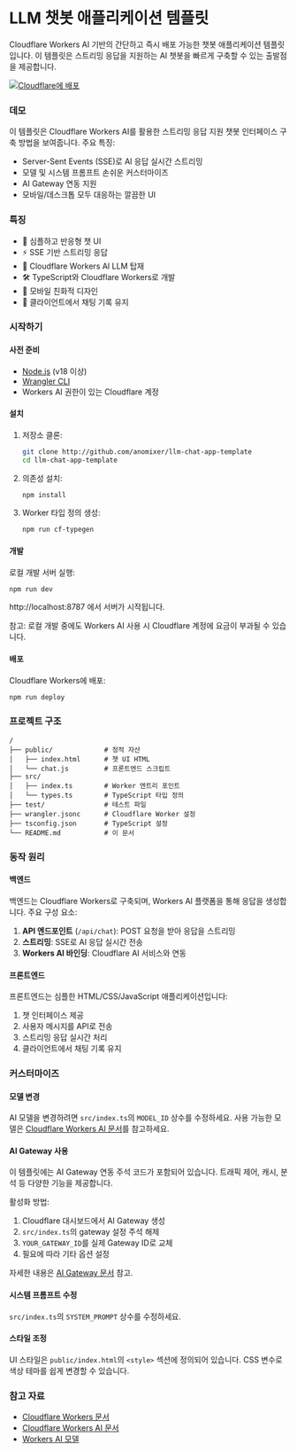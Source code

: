 # LLM 챗봇 애플리케이션 템플릿

Cloudflare Workers AI 기반의 간단하고 즉시 배포 가능한 챗봇 애플리케이션 템플릿입니다. 이 템플릿은 스트리밍 응답을 지원하는 AI 챗봇을 빠르게 구축할 수 있는 출발점을 제공합니다.

[![Cloudflare에 배포](https://deploy.workers.cloudflare.com/button)](https://deploy.workers.cloudflare.com/?url=https://github.com/cloudflare/templates/tree/main/llm-chat-app-template)

<!-- dash-content-start -->

### 데모

이 템플릿은 Cloudflare Workers AI를 활용한 스트리밍 응답 지원 챗봇 인터페이스 구축 방법을 보여줍니다. 주요 특징:

- Server-Sent Events (SSE)로 AI 응답 실시간 스트리밍
- 모델 및 시스템 프롬프트 손쉬운 커스터마이즈
- AI Gateway 연동 지원
- 모바일/데스크톱 모두 대응하는 깔끔한 UI

### 특징

- 💬 심플하고 반응형 챗 UI
- ⚡ SSE 기반 스트리밍 응답
- 🧠 Cloudflare Workers AI LLM 탑재
- 🛠️ TypeScript와 Cloudflare Workers로 개발
- 📱 모바일 친화적 디자인
- 🔄 클라이언트에서 채팅 기록 유지
<!-- dash-content-end -->

### 시작하기

#### 사전 준비

- [Node.js](https://nodejs.org/) (v18 이상)
- [Wrangler CLI](https://developers.cloudflare.com/workers/wrangler/install-and-update/)
- Workers AI 권한이 있는 Cloudflare 계정

#### 설치

1. 저장소 클론:

   ```bash
   git clone http://github.com/anomixer/llm-chat-app-template
   cd llm-chat-app-template
   ```

2. 의존성 설치:

   ```bash
   npm install
   ```

3. Worker 타입 정의 생성:
   ```bash
   npm run cf-typegen
   ```

#### 개발

로컬 개발 서버 실행:

```bash
npm run dev
```

http://localhost:8787 에서 서버가 시작됩니다.

참고: 로컬 개발 중에도 Workers AI 사용 시 Cloudflare 계정에 요금이 부과될 수 있습니다.

#### 배포

Cloudflare Workers에 배포:

```bash
npm run deploy
```

### 프로젝트 구조

```
/
├── public/             # 정적 자산
│   ├── index.html      # 챗 UI HTML
│   └── chat.js         # 프론트엔드 스크립트
├── src/
│   ├── index.ts        # Worker 엔트리 포인트
│   └── types.ts        # TypeScript 타입 정의
├── test/               # 테스트 파일
├── wrangler.jsonc      # Cloudflare Worker 설정
├── tsconfig.json       # TypeScript 설정
└── README.md           # 이 문서
```

### 동작 원리

#### 백엔드

백엔드는 Cloudflare Workers로 구축되며, Workers AI 플랫폼을 통해 응답을 생성합니다. 주요 구성 요소:

1. **API 엔드포인트** (`/api/chat`): POST 요청을 받아 응답을 스트리밍
2. **스트리밍**: SSE로 AI 응답 실시간 전송
3. **Workers AI 바인딩**: Cloudflare AI 서비스와 연동

#### 프론트엔드

프론트엔드는 심플한 HTML/CSS/JavaScript 애플리케이션입니다:

1. 챗 인터페이스 제공
2. 사용자 메시지를 API로 전송
3. 스트리밍 응답 실시간 처리
4. 클라이언트에서 채팅 기록 유지

### 커스터마이즈

#### 모델 변경

AI 모델을 변경하려면 `src/index.ts`의 `MODEL_ID` 상수를 수정하세요. 사용 가능한 모델은 [Cloudflare Workers AI 문서](https://developers.cloudflare.com/workers-ai/models/)를 참고하세요.

#### AI Gateway 사용

이 템플릿에는 AI Gateway 연동 주석 코드가 포함되어 있습니다. 트래픽 제어, 캐시, 분석 등 다양한 기능을 제공합니다.

활성화 방법:

1. Cloudflare 대시보드에서 AI Gateway 생성
2. `src/index.ts`의 gateway 설정 주석 해제
3. `YOUR_GATEWAY_ID`를 실제 Gateway ID로 교체
4. 필요에 따라 기타 옵션 설정

자세한 내용은 [AI Gateway 문서](https://developers.cloudflare.com/ai-gateway/) 참고.

#### 시스템 프롬프트 수정

`src/index.ts`의 `SYSTEM_PROMPT` 상수를 수정하세요.

#### 스타일 조정

UI 스타일은 `public/index.html`의 `<style>` 섹션에 정의되어 있습니다. CSS 변수로 색상 테마를 쉽게 변경할 수 있습니다.

### 참고 자료

- [Cloudflare Workers 문서](https://developers.cloudflare.com/workers/)
- [Cloudflare Workers AI 문서](https://developers.cloudflare.com/workers-ai/)
- [Workers AI 모델](https://developers.cloudflare.com/workers-ai/models/) 